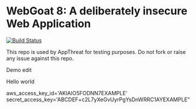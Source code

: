 # WebGoat 8: A deliberately insecure Web Application

[![Build Status](https://dev.azure.com/appthreat/aio/_apis/build/status/AppThreat.WebGoat?branchName=develop)](https://dev.azure.com/appthreat/aio/_build/latest?definitionId=3&branchName=develop)

This repo is used by AppThreat for testing purposes. Do not fork or raise any issue against this repo.

Demo edit

Hello world

aws_access_key_id='AKIAIO5FODNN7EXAMPLE'
secret_access_key='ABCDEF+c2L7yXeGvUyrPgYsDnWRRC1AYEXAMPLE"
